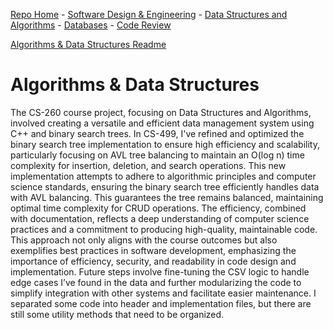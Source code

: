 [Repo Home](README.md) - [Software Design & Engineering](../../enhanced_code/SDE_it245_zoo_auth/SDE.md) - [Data Structures and Algorithms](../../enhanced_code/DSALGO_cs260_binary_search_tree/ADS.md) - [Databases](../../enhanced_code/DB_cs340_animal_finder/DB.md) - [Code Review](../../CR.md)

[Algorithms & Data Structures Readme](./README.md)

<h1>Algorithms & Data Structures</h1>

The CS-260 course project, focusing on Data Structures and Algorithms, involved creating a versatile and efficient data management system using C++  and binary search trees. In CS-499,  I've refined and optimized the binary search tree implementation to ensure high efficiency and scalability, particularly focusing on AVL tree balancing to maintain an O(log n) time complexity for insertion, deletion, and search operations. This new implementation attempts to adhere to algorithmic principles and computer science standards, ensuring the binary search tree efficiently handles data with AVL balancing. This guarantees the tree remains balanced, maintaining optimal time complexity for CRUD operations. The efficiency, combined with documentation, reflects a deep understanding of computer science practices and a commitment to producing high-quality, maintainable code. This approach not only aligns with the course outcomes but also exemplifies best practices in software development, emphasizing the importance of efficiency, security, and readability in code design and implementation. Future steps involve fine-tuning the CSV logic to handle edge cases I’ve found in the data and further modularizing the code to simplify integration with other systems and facilitate easier maintenance. I separated some code into header and implementation files, but there are still some utility methods that need to be organized.